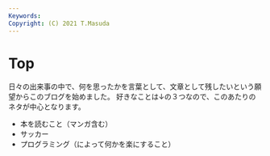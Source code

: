 ```yaml
---
Keywords:
Copyright: (C) 2021 T.Masuda
---
```


# Top

日々の出来事の中で、何を思ったかを言葉として、文章として残したいという願望からこのブログを始めました。
好きなことは↓の３つなので、このあたりのネタが中心となります。

* 本を読むこと（マンガ含む）
* サッカー
* プログラミング（によって何かを楽にすること）

